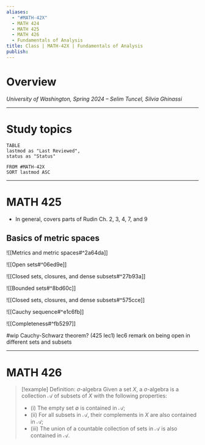 ```yaml
---
aliases:
  - "#MATH-42X"
  - MATH 424
  - MATH 425
  - MATH 426
  - Fundamentals of Analysis
title: Class | MATH-42X | Fundamentals of Analysis
publish:
---
```

# Overview

*University of Washington, Spring 2024 – Selim Tuncel, Silvia Ghinassi*

---
# Study topics

```dataview
TABLE
lastmod as "Last Reviewed",
status as "Status"

FROM #MATH-42X
SORT lastmod ASC
```


---
# MATH 425

- In general, covers parts of Rudin Ch. 2, 3, 4, 7, and 9

## Basics of metric spaces

![[Metrics and metric spaces#^2a64da]]

![[Open sets#^06ed9e]]

![[Closed sets, closures, and dense subsets#^27b93a]]

![[Bounded sets#^8bd60c]]

![[Closed sets, closures, and dense subsets#^575cce]]

![[Cauchy sequence#^e1c6fb]]

![[Completeness#^fb5297]]


#wip Cauchy-Schwarz theorem? (425 lec1)
lec6 remark on being open in different sets and subsets

---

# MATH 426

>[!example] Definition: $\sigma$-algebra
>Given a set $X$, a $\sigma$-algebra is a collection $\mathcal A$ of subsets of $X$ with the following properties:
>- (i) The empty set $\emptyset$ is contained in $\mathcal A$;
>- (ii) For all subsets in $\mathcal A$, their complements in $X$ are also contained in $\mathcal A$;
>- (iii) The union of a countable collection of sets in $\mathcal A$ is also contained in $\mathcal A$.



